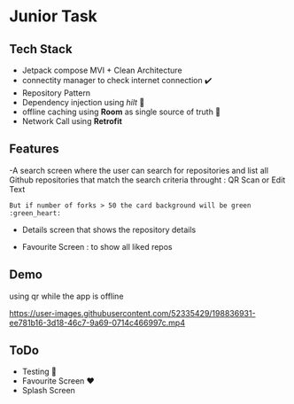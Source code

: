 
# Junior Task



## Tech Stack

- Jetpack compose MVI + Clean Architecture 
- connectity manager to check internet connection :heavy_check_mark:	
- Repository Pattern 
- Dependency injection using *hilt* :syringe:
- offline caching using **Room**  as single source of truth :floppy_disk:	
- Network Call using **Retrofit**



## Features

-A search screen where the user can search for repositories and list all Github repositories that match the search criteria throught : 
QR Scan or Edit Text

    But if number of forks > 50 the card background will be green :green_heart:	

- Details screen that shows the repository details

- Favourite Screen : to show all liked repos


    



## Demo
using qr while the app is offline

https://user-images.githubusercontent.com/52335429/198836931-ee781b16-3d18-46c7-9a69-0714c466997c.mp4


## ToDo
- Testing :telescope:
- Favourite Screen :heart:	
- Splash Screen
